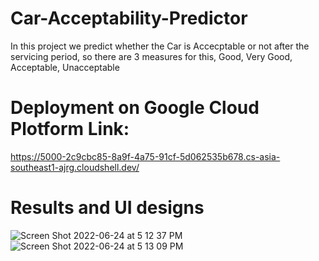 # Car-Acceptability-Predictor
In this project we predict whether the Car is Accecptable or not after the servicing period, so there are 3 measures for this, Good, Very Good, Acceptable, Unacceptable

# Deployment on Google Cloud Plotform Link: 
https://5000-2c9cbc85-8a9f-4a75-91cf-5d062535b678.cs-asia-southeast1-ajrg.cloudshell.dev/

# Results and UI designs
![Screen Shot 2022-06-24 at 5 12 37 PM](https://user-images.githubusercontent.com/49092540/175504210-a2be8706-71c6-4387-91fd-0be7dba284c4.png)
![Screen Shot 2022-06-24 at 5 13 09 PM](https://user-images.githubusercontent.com/49092540/175504227-f5e68626-e544-43b5-9665-b71487327a43.png)
